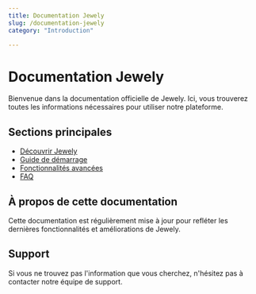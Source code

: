 ```yaml
---
title: Documentation Jewely
slug: /documentation-jewely
category: "Introduction"

---
```


# Documentation Jewely

Bienvenue dans la documentation officielle de Jewely. Ici, vous trouverez toutes les informations nécessaires pour utiliser notre plateforme.

## Sections principales

- [Découvrir Jewely](/decouvrir-jewely)
- [Guide de démarrage](/guide-demarrage)
- [Fonctionnalités avancées](/fonctionnalites-avancees)
- [FAQ](/faq)

## À propos de cette documentation

Cette documentation est régulièrement mise à jour pour refléter les dernières fonctionnalités et améliorations de Jewely.

## Support

Si vous ne trouvez pas l'information que vous cherchez, n'hésitez pas à contacter notre équipe de support.